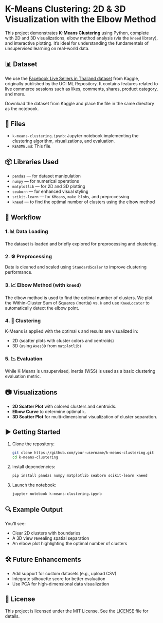 # K-Means Clustering: 2D & 3D Visualization with the Elbow Method

This project demonstrates **K-Means Clustering** using Python, complete with 2D and 3D visualizations, elbow method analysis (via the `kneed` library), and interactive plotting. It’s ideal for understanding the fundamentals of unsupervised learning on real-world data.

## 📊 Dataset

We use the [Facebook Live Sellers in Thailand dataset](https://www.kaggle.com/datasets/ashishg21/facebook-live-sellers-in-thailand-uci-ml-repo) from Kaggle, originally published by the UCI ML Repository. It contains features related to live commerce sessions such as likes, comments, shares, product category, and more.

Download the dataset from Kaggle and place the file in the same directory as the notebook.

## 📁 Files

- `k-means-clustering.ipynb`: Jupyter notebook implementing the clustering algorithm, visualizations, and evaluation.
- `README.md`: This file.

## 📦 Libraries Used

- `pandas` — for dataset manipulation
- `numpy` — for numerical operations
- `matplotlib` — for 2D and 3D plotting
- `seaborn` — for enhanced visual styling
- `scikit-learn` — for `KMeans`, `make_blobs`, and preprocessing
- `kneed` — to find the optimal number of clusters using the elbow method

## 🧪 Workflow

### 1. 📊 Data Loading
The dataset is loaded and briefly explored for preprocessing and clustering.

### 2. ⚙️ Preprocessing
Data is cleaned and scaled using `StandardScaler` to improve clustering performance.

### 3. 📈 Elbow Method (with `kneed`)
The elbow method is used to find the optimal number of clusters. We plot the Within-Cluster Sum of Squares (inertia) vs. `k` and use `KneeLocator` to automatically detect the elbow point.

### 4. 🚀 Clustering
K-Means is applied with the optimal `k` and results are visualized in:
- 2D (scatter plots with cluster colors and centroids)
- 3D (using `Axes3D` from `matplotlib`)

### 5. 📉 Evaluation
While K-Means is unsupervised, inertia (WSS) is used as a basic clustering evaluation metric.

## 📷 Visualizations

- **2D Scatter Plot** with colored clusters and centroids.
- **Elbow Curve** to determine optimal `k`.
- **3D Scatter Plot** for multi-dimensional visualization of cluster separation.

## ▶️ Getting Started

1. Clone the repository:
   ```bash
   git clone https://github.com/your-username/k-means-clustering.git
   cd k-means-clustering
   ```

2. Install dependencies:
   ```bash
   pip install pandas numpy matplotlib seaborn scikit-learn kneed
   ```

3. Launch the notebook:
   ```bash
   jupyter notebook k-means-clustering.ipynb
   ```

## 🔍 Example Output

You’ll see:
- Clear 2D clusters with boundaries
- A 3D view revealing spatial separation
- An elbow plot highlighting the optimal number of clusters

## 🛠️ Future Enhancements

- Add support for custom datasets (e.g., upload CSV)
- Integrate silhouette score for better evaluation
- Use PCA for high-dimensional data visualization

## 📜 License

This project is licensed under the MIT License. See the [LICENSE](LICENSE) file for details.
